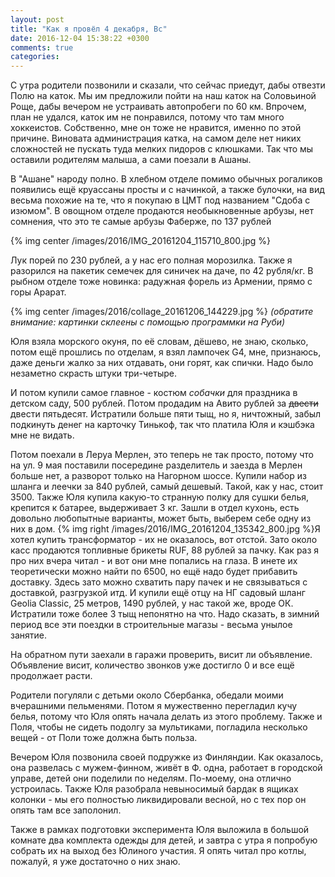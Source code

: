 ```yaml
---
layout: post
title: "Как я провёл 4 декабря, Вс"
date: 2016-12-04 15:38:22 +0300
comments: true
categories: 
---
```

С утра родители позвонили и сказали, что сейчас приедут, дабы отвезти Полю на каток. Мы им предложили пойти на наш каток на Соловьиной Роще, дабы вечером не устраивать автопробеги по 60 км. Впрочем, план не удался, каток им не понравился, потому что там много хоккеистов. Собственно, мне он тоже не нравится, именно по этой причине. Виновата администрация катка, на самом деле нет никих сложностей не пускать туда мелких пидоров с клюшками. Так что мы оставили родителям малыша, а сами поезали в Ашаны.

В "Ашане" народу полно. В хлебном отделе помимо обычных рогаликов появились ещё круассаны просты и с начинкой, а также булочки, на вид весьма похожие на те, что я покупаю в ЦМТ под названием "Сдоба с изюмом". В овощном отделе продаются необыкновенные арбузы, нет сомнения, что это те самые арбузы Фаберже, по 137 рублей

{% img center /images/2016/IMG_20161204_115710_800.jpg %}

Лук порей по 230 рублей, а у нас его полная морозилка. Также я разорился на пакетик семечек для синичек на даче, по 42 рубля/кг. В рыбном отделе тоже новинка: радужная форель из Армении, прямо с горы Арарат.

{% img center /images/2016/collage_20161206_144229.jpg %}
*(обратите внимание: картинки склеены с помощью программки на Руби)*

Юля взяла морского окуня, по её словам, дёшево, не знаю, сколько, потом ещё прошлись по отделам, я взял лампочек G4, мне, признаюсь, даже деньги жалко за них отдавать, они горят, как спички. Надо было незаметно скрасть штуки три-четыре.

И потом купили самое главное - костюм _собачки_ для праздника в детском саду, 500 рублей. Потом продадим на Авито рублей за ~~двести~~ двести пятьдесят. Истратили больше пяти тыщ, но я, ничтожный, забыл подкинуть денег на карточку Тинькоф, так что платила Юля и кэшбэка мне не видать. 

Потом поехали в Леруа Мерлен, это теперь не так просто, потому что на ул. 9 мая поставили посередине разделитель и заезда в Мерлен больше нет, а разворот только на Нагорном шоссе. Купили набор из шланга и леечки за 840 рублей, самый дешевый. Такой, как у нас, стоит 3500. Также Юля купила какую-то странную полку для сушки белья, крепится к батарее, выдерживает 3 кг. Зашли в отдел кухонь, есть довольно любопытные варианты, может быть, выберем себе одну из них в дом. {% img right /images/2016/IMG_20161204_135342_800.jpg %}Я хотел купить трансформатор - их не оказалось, вот отстой. Зато около касс продаются топливные брикеты RUF, 88 рублей за пачку. Как раз я про них вчера читал - и вот они мне попались на глаза. В инете их теоретически можно найти по 6500, но ещё надо будет прибавить доставку. Здесь зато можно схватить пару пачек и не связываться с доставкой, разгрузкой итд. И купили ещё отцу на НГ садовый шланг Geolia Classic, 25 метров, 1490 рублей, у нас такой же, вроде ОК. Истратили тоже более 3 тыщ непонятно на что. Надо сказать, в зимний период все эти поездки в строительные магазы - весьма унылое занятие.

На обратном пути заехали в гаражи проверить, висит ли объявление. Объявление висит, количество звонков уже достигло 0 и все ещё продолжает расти.

Родители погуляли с детьми около Сбербанка, обедали моими вчерашними пельменями. Потом я мужественно перегладил кучу белья, потому что Юля опять начала делать из этого проблему. Также и Поля, чтобы не сидеть подолгу за мультиками, погладила несколько вещей - от Поли тоже должна быть польза.

Вечером Юля позвонила своей подружке из Финляндии. Как оказалось, она развелась с мужем-финном, живёт в Ф. одна, работает в городской управе, детей они поделили по неделям. По-моему, она отлично устроилась. Также Юля разобрала невыносимый бардак в ящиках колонки - мы его полностью ликвидировали весной, но с тех пор он опять там все заполонил.

Также в рамках подготовки эксперимента Юля выложила в большой комнате два комплекта одежды для детей, и завтра с утра я попробую собрать их на выход без Юлиного участия. Я опять читал про котлы, пожалуй, я уже достаточно о них знаю.
